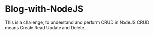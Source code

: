 # Blog-with-NodeJS
This is a challenge, to understand and perform CRUD in NodeJS
CRUD means Create Read Update and Delete.
